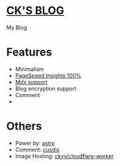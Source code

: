 # [CK'S BLOG](https://ckvv.net)

My Blog

# Features

+ Minimalism
+ [PageSpeed Insights 100%](https://pagespeed.web.dev/analysis/https-ckvv-net/apg4z5tb69)
+ [Mdx support](https://docs.astro.build/en/guides/integrations-guide/mdx/)
+ Blog encryption support
+ Comment
+ 

# Others

+ Power by: [astro](https://astro.build/)
+ Comment: [cusdis](https://cusdis.com)
+ Image Hosting: [ckvv/cloudflare-worker](https://github.com/ckvv/cloudflare-worker)